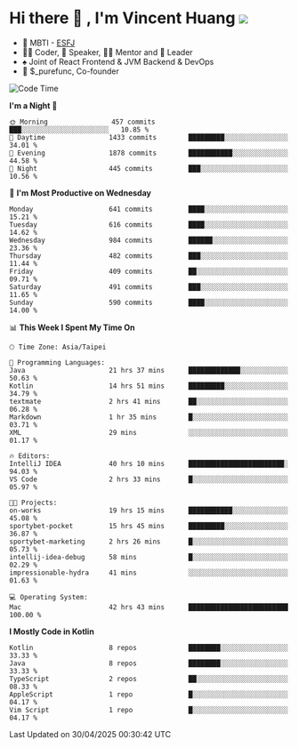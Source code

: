 # Hi there 👋 , I'm Vincent Huang ![](https://komarev.com/ghpvc/?username=Jian-Min-Huang)
- 👀 MBTI - [ESFJ](https://www.16personalities.com/esfj-personality)
- 👨‍💻 Coder, 🎤 Speaker, 👨‍🏫 Mentor and 🚀 Leader
- ♠️ Joint of React Frontend & JVM Backend & DevOps
- 💼 $_purefunc, Co-founder

<!--START_SECTION:waka-->
![Code Time](http://img.shields.io/badge/Code%20Time-5%2C197%20hrs%2033%20mins-blue)

**I'm a Night 🦉** 

```text
🌞 Morning                457 commits         ███░░░░░░░░░░░░░░░░░░░░░░   10.85 % 
🌆 Daytime                1433 commits        █████████░░░░░░░░░░░░░░░░   34.01 % 
🌃 Evening                1878 commits        ███████████░░░░░░░░░░░░░░   44.58 % 
🌙 Night                  445 commits         ███░░░░░░░░░░░░░░░░░░░░░░   10.56 % 
```
📅 **I'm Most Productive on Wednesday** 

```text
Monday                   641 commits         ████░░░░░░░░░░░░░░░░░░░░░   15.21 % 
Tuesday                  616 commits         ████░░░░░░░░░░░░░░░░░░░░░   14.62 % 
Wednesday                984 commits         ██████░░░░░░░░░░░░░░░░░░░   23.36 % 
Thursday                 482 commits         ███░░░░░░░░░░░░░░░░░░░░░░   11.44 % 
Friday                   409 commits         ██░░░░░░░░░░░░░░░░░░░░░░░   09.71 % 
Saturday                 491 commits         ███░░░░░░░░░░░░░░░░░░░░░░   11.65 % 
Sunday                   590 commits         ████░░░░░░░░░░░░░░░░░░░░░   14.00 % 
```


📊 **This Week I Spent My Time On** 

```text
🕑︎ Time Zone: Asia/Taipei

💬 Programming Languages: 
Java                     21 hrs 37 mins      █████████████░░░░░░░░░░░░   50.63 % 
Kotlin                   14 hrs 51 mins      █████████░░░░░░░░░░░░░░░░   34.79 % 
textmate                 2 hrs 41 mins       ██░░░░░░░░░░░░░░░░░░░░░░░   06.28 % 
Markdown                 1 hr 35 mins        █░░░░░░░░░░░░░░░░░░░░░░░░   03.71 % 
XML                      29 mins             ░░░░░░░░░░░░░░░░░░░░░░░░░   01.17 % 

🔥 Editors: 
IntelliJ IDEA            40 hrs 10 mins      ████████████████████████░   94.03 % 
VS Code                  2 hrs 33 mins       █░░░░░░░░░░░░░░░░░░░░░░░░   05.97 % 

🐱‍💻 Projects: 
on-works                 19 hrs 15 mins      ███████████░░░░░░░░░░░░░░   45.08 % 
sportybet-pocket         15 hrs 45 mins      █████████░░░░░░░░░░░░░░░░   36.87 % 
sportybet-marketing      2 hrs 26 mins       █░░░░░░░░░░░░░░░░░░░░░░░░   05.73 % 
intellij-idea-debug      58 mins             █░░░░░░░░░░░░░░░░░░░░░░░░   02.29 % 
impressionable-hydra     41 mins             ░░░░░░░░░░░░░░░░░░░░░░░░░   01.63 % 

💻 Operating System: 
Mac                      42 hrs 43 mins      █████████████████████████   100.00 % 
```

**I Mostly Code in Kotlin** 

```text
Kotlin                   8 repos             ████████░░░░░░░░░░░░░░░░░   33.33 % 
Java                     8 repos             ████████░░░░░░░░░░░░░░░░░   33.33 % 
TypeScript               2 repos             ██░░░░░░░░░░░░░░░░░░░░░░░   08.33 % 
AppleScript              1 repo              █░░░░░░░░░░░░░░░░░░░░░░░░   04.17 % 
Vim Script               1 repo              █░░░░░░░░░░░░░░░░░░░░░░░░   04.17 % 
```




 Last Updated on 30/04/2025 00:30:42 UTC
<!--END_SECTION:waka-->
